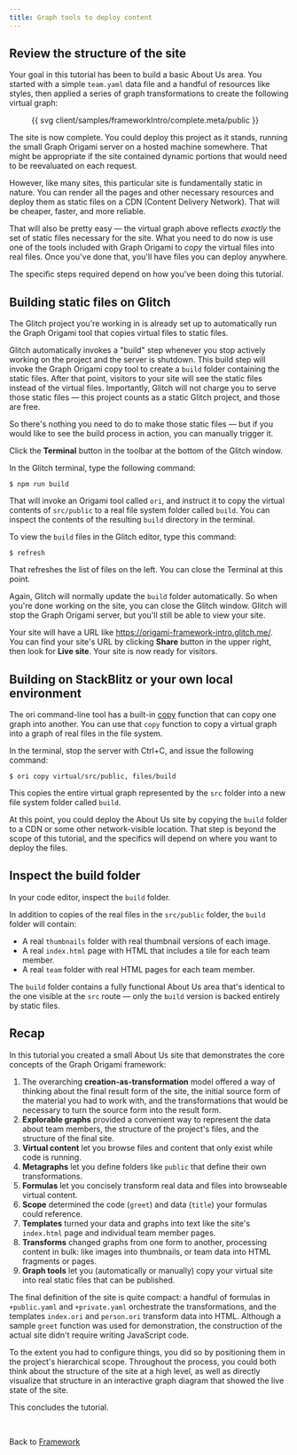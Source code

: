 ```yaml
---
title: Graph tools to deploy content
---
```


## Review the structure of the site

Your goal in this tutorial has been to build a basic About Us area. You started with a simple `team.yaml` data file and a handful of resources like styles, then applied a series of graph transformations to create the following virtual graph:

<figure>
{{ svg client/samples/frameworkIntro/complete.meta/public }}
</figure>

The site is now complete. You could deploy this project as it stands, running the small Graph Origami server on a hosted machine somewhere. That might be appropriate if the site contained dynamic portions that would need to be reevaluated on each request.

However, like many sites, this particular site is fundamentally static in nature. You can render all the pages and other necessary resources and deploy them as static files on a CDN (Content Delivery Network). That will be cheaper, faster, and more reliable.

That will also be pretty easy — the virtual graph above reflects _exactly_ the set of static files necessary for the site. What you need to do now is use one of the tools included with Graph Origami to _copy_ the virtual files into real files. Once you've done that, you'll have files you can deploy anywhere.

The specific steps required depend on how you've been doing this tutorial.

## Building static files on Glitch

The Glitch project you're working in is already set up to automatically run the Graph Origami tool that copies virtual files to static files.

Glitch automatically invokes a "build" step whenever you stop actively working on the project and the server is shutdown. This build step will invoke the Graph Origami copy tool to create a `build` folder containing the static files. After that point, visitors to your site will see the static files instead of the virtual files. Importantly, Glitch will not charge you to serve those static files — this project counts as a static Glitch project, and those are free.

So there's nothing you need to do to make those static files — but if you would like to see the build process in action, you can manually trigger it.

<span class="tutorialStep"></span> Click the **Terminal** button in the toolbar at the bottom of the Glitch window.

<span class="tutorialStep"></span> In the Glitch terminal, type the following command:

```console
$ npm run build
```

That will invoke an Origami tool called `ori`, and instruct it to copy the virtual contents of `src/public` to a real file system folder called `build`. You can inspect the contents of the resulting `build` directory in the terminal.

<span class="tutorialStep"></span> To view the `build` files in the Glitch editor, type this command:

```console
$ refresh
```

That refreshes the list of files on the left. You can close the Terminal at this point.

Again, Glitch will normally update the `build` folder automatically. So when you're done working on the site, you can close the Glitch window. Glitch will stop the Graph Origami server, but you'll still be able to view your site.

Your site will have a URL like https://origami-framework-intro.glitch.me/. You can find your site's URL by clicking **Share** button in the upper right, then look for **Live site**. Your site is now ready for visitors.

## Building on StackBlitz or your own local environment

The ori command-line tool has a built-in [copy](/cli/builtins.html#copy) function that can copy one graph into another. You can use that `copy` function to copy a virtual graph into a graph of real files in the file system.

<span class="tutorialStep"></span> In the terminal, stop the server with Ctrl+C, and issue the following command:

```console
$ ori copy virtual/src/public, files/build
```

This copies the entire virtual graph represented by the `src` folder into a new file system folder called `build`.

At this point, you could deploy the About Us site by copying the `build` folder to a CDN or some other network-visible location. That step is beyond the scope of this tutorial, and the specifics will depend on where you want to deploy the files.

## Inspect the build folder

<span class="tutorialStep"></span> In your code editor, inspect the `build` folder.

In addition to copies of the real files in the `src/public` folder, the `build` folder will contain:

- A real `thumbnails` folder with real thumbnail versions of each image.
- A real `index.html` page with HTML that includes a tile for each team member.
- A real `team` folder with real HTML pages for each team member.

The `build` folder contains a fully functional About Us area that's identical to the one visible at the `src` route — only the `build` version is backed entirely by static files.

## Recap

In this tutorial you created a small About Us site that demonstrates the core concepts of the Graph Origami framework:

1. The overarching **creation-as-transformation** model offered a way of thinking about the final result form of the site, the initial source form of the material you had to work with, and the transformations that would be necessary to turn the source form into the result form.
1. **Explorable graphs** provided a convenient way to represent the data about team members, the structure of the project's files, and the structure of the final site.
1. **Virtual content** let you browse files and content that only exist while code is running.
1. **Metagraphs** let you define folders like `public` that define their own transformations.
1. **Formulas** let you concisely transform real data and files into browseable virtual content.
1. **Scope** determined the code (`greet`) and data (`title`) your formulas could reference.
1. **Templates** turned your data and graphs into text like the site's `index.html` page and individual team member pages.
1. **Transforms** changed graphs from one form to another, processing content in bulk: like images into thumbnails, or team data into HTML fragments or pages.
1. **Graph tools** let you (automatically or manually) copy your virtual site into real static files that can be published.

The final definition of the site is quite compact: a handful of formulas in `+public.yaml` and `+private.yaml` orchestrate the transformations, and the templates `index.ori` and `person.ori` transform data into HTML. Although a sample `greet` function was used for demonstration, the construction of the actual site didn't require writing JavaScript code.

To the extent you had to configure things, you did so by positioning them in the project's hierarchical scope. Throughout the process, you could both think about the structure of the site at a high level, as well as directly visualize that structure in an interactive graph diagram that showed the live state of the site.

This concludes the tutorial.

&nbsp;

Back to [Framework](/framework/)
